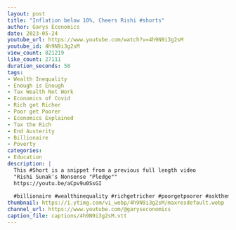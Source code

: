 ```yaml
---
layout: post
title: "Inflation below 10%, Cheers Rishi #shorts"
author: Garys Economics
date: 2023-05-24
youtube_url: https://www.youtube.com/watch?v=4h9N9i3g2sM
youtube_id: 4h9N9i3g2sM
view_count: 821219
like_count: 27111
duration_seconds: 58
tags:
- Wealth Inequality
- Enough is Enough
- Tax Wealth Not Work
- Economics of Covid
- Rich get Richer
- Poor get Poorer
- Economics Explained
- Tax the Rich
- End Austerity
- Billionaire
- Poverty
categories:
- Education
description: |
  This #Short is a snippet from a previous full length video 
  "Rishi Sunak's Nonsense "Pledge"" 
  https://youtu.be/aCpv9u0SsGI
  
  #billionaire #wealthinequality #richgetricher #poorgetpoorer #askthem   #enoughisenough #assets #governmentdebt #moneyisatoken #whatismoney #700billion #inflation #costoflivingcrisis #whereisthemoney #showmethemoney
thumbnail: https://i.ytimg.com/vi_webp/4h9N9i3g2sM/maxresdefault.webp
channel_url: https://www.youtube.com/@garyseconomics
caption_file: captions/4h9N9i3g2sM.vtt
---
```

